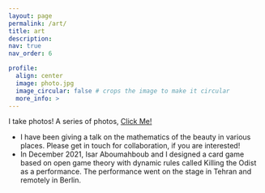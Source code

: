 ```yaml
---
layout: page
permalink: /art/
title: art
description: 
nav: true
nav_order: 6

profile:
  align: center
  image: photo.jpg
  image_circular: false # crops the image to make it circular
  more_info: >
---
```

I take photos! A series of photos, [Click Me!](https://www.lensculture.com/fatimah-rita-ahmadi)

- I have been giving a talk on the mathematics of the beauty in various places. Please get in touch for collaboration, if you are interested! 
- In December 2021, Isar Aboumahboub and I designed a card game based on open game theory with dynamic rules called Killing the Odist as a performance. The performance went on the stage in Tehran and remotely in Berlin.
  

